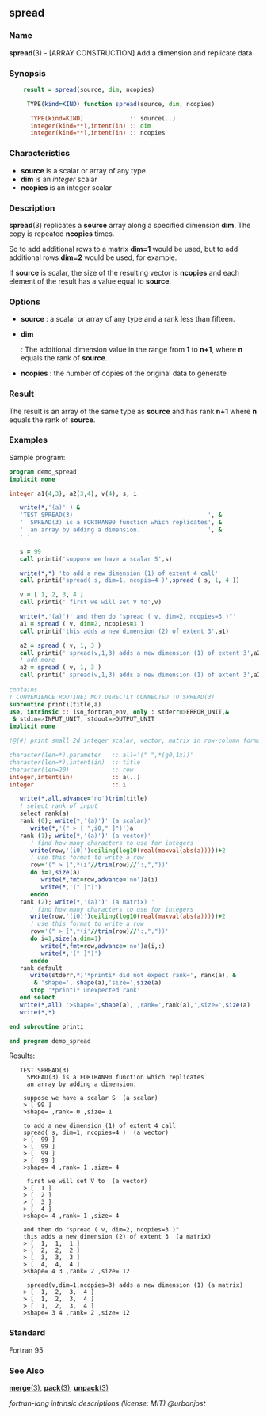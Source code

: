 ## spread

### **Name**
 
**spread**(3) - \[ARRAY CONSTRUCTION\] Add a dimension and replicate data

### **Synopsis**
```fortran
    result = spread(source, dim, ncopies)
```
```fortran
     TYPE(kind=KIND) function spread(source, dim, ncopies)

      TYPE(kind=KIND)             :: source(..)
      integer(kind=**),intent(in) :: dim
      integer(kind=**),intent(in) :: ncopies
```
### **Characteristics**

- **source** is a scalar or array of any type.
- **dim** is an _integer_ scalar
- **ncopies** is an integer scalar

### **Description**

**spread**(3) replicates a **source** array along a specified dimension
**dim**. The copy is repeated **ncopies** times.

So to add additional rows to a matrix **dim=1** would be used, but to
add additional rows **dim=2** would be used, for example.

If **source** is scalar, the size of the resulting vector is **ncopies**
and each element of the result has a value equal to **source**.

### **Options**

- **source**
  : a scalar or array of any type and a rank less than fifteen.

- **dim**
  
  : The additional dimension  value in the range from
  **1** to **n+1**, where **n** equals the rank of **source**.

- **ncopies**
  : the number of copies of the original data to generate

### **Result**

The result is an array of the same type as **source** and has rank **n+1**
where **n** equals the rank of **source**.

### **Examples**

Sample program:

```fortran
program demo_spread
implicit none

integer a1(4,3), a2(3,4), v(4), s, i

   write(*,'(a)' ) &
   'TEST SPREAD(3)                                      ', &
   '  SPREAD(3) is a FORTRAN90 function which replicates', &
   '  an array by adding a dimension.                   ', &
   ' '

   s = 99
   call printi('suppose we have a scalar S',s)

   write(*,*) 'to add a new dimension (1) of extent 4 call'
   call printi('spread( s, dim=1, ncopis=4 )',spread ( s, 1, 4 ))

   v = [ 1, 2, 3, 4 ]
   call printi(' first we will set V to',v)

   write(*,'(a)')' and then do "spread ( v, dim=2, ncopies=3 )"'
   a1 = spread ( v, dim=2, ncopies=3 )
   call printi('this adds a new dimension (2) of extent 3',a1)

   a2 = spread ( v, 1, 3 )
   call printi(' spread(v,1,3) adds a new dimension (1) of extent 3',a2)
   ! add more
   a2 = spread ( v, 1, 3 )
   call printi(' spread(v,1,3) adds a new dimension (1) of extent 3',a2)
   
contains
! CONVENIENCE ROUTINE; NOT DIRECTLY CONNECTED TO SPREAD(3)
subroutine printi(title,a)
use, intrinsic :: iso_fortran_env, only : stderr=>ERROR_UNIT,&
 & stdin=>INPUT_UNIT, stdout=>OUTPUT_UNIT
implicit none

!@(#) print small 2d integer scalar, vector, matrix in row-column format

character(len=*),parameter   :: all='(" ",*(g0,1x))' 
character(len=*),intent(in)  :: title
character(len=20)            :: row
integer,intent(in)           :: a(..)
integer                      :: i

   write(*,all,advance='no')trim(title)
   ! select rank of input
   select rank(a)
   rank (0); write(*,'(a)')' (a scalar)'
      write(*,'(" > [ ",i0," ]")')a
   rank (1); write(*,'(a)')' (a vector)'
      ! find how many characters to use for integers
      write(row,'(i0)')ceiling(log10(real(maxval(abs(a)))))+2
      ! use this format to write a row
      row='(" > [",*(i'//trim(row)//':,","))'
      do i=1,size(a)
         write(*,fmt=row,advance='no')a(i)
         write(*,'(" ]")')
      enddo
   rank (2); write(*,'(a)')' (a matrix) '
      ! find how many characters to use for integers
      write(row,'(i0)')ceiling(log10(real(maxval(abs(a)))))+2
      ! use this format to write a row
      row='(" > [",*(i'//trim(row)//':,","))'
      do i=1,size(a,dim=1)
         write(*,fmt=row,advance='no')a(i,:)
         write(*,'(" ]")')
      enddo
   rank default
      write(stderr,*)'*printi* did not expect rank=', rank(a), &
       & 'shape=', shape(a),'size=',size(a)
      stop '*printi* unexpected rank'
   end select
   write(*,all) '>shape=',shape(a),',rank=',rank(a),',size=',size(a)
   write(*,*)

end subroutine printi

end program demo_spread
```
Results:
```text
   TEST SPREAD(3)
     SPREAD(3) is a FORTRAN90 function which replicates
     an array by adding a dimension.
    
    suppose we have a scalar S  (a scalar)
    > [ 99 ]
    >shape= ,rank= 0 ,size= 1
    
    to add a new dimension (1) of extent 4 call
    spread( s, dim=1, ncopies=4 )  (a vector)
    > [  99 ]
    > [  99 ]
    > [  99 ]
    > [  99 ]
    >shape= 4 ,rank= 1 ,size= 4
    
     first we will set V to  (a vector)
    > [  1 ]
    > [  2 ]
    > [  3 ]
    > [  4 ]
    >shape= 4 ,rank= 1 ,size= 4
    
    and then do "spread ( v, dim=2, ncopies=3 )"
    this adds a new dimension (2) of extent 3  (a matrix) 
    > [  1,  1,  1 ]
    > [  2,  2,  2 ]
    > [  3,  3,  3 ]
    > [  4,  4,  4 ]
    >shape= 4 3 ,rank= 2 ,size= 12
    
     spread(v,dim=1,ncopies=3) adds a new dimension (1) (a matrix) 
    > [  1,  2,  3,  4 ]
    > [  1,  2,  3,  4 ]
    > [  1,  2,  3,  4 ]
    >shape= 3 4 ,rank= 2 ,size= 12
```
### **Standard**

Fortran 95

### **See Also**

[**merge**(3)](#merge),
[**pack**(3)](#pack),
[**unpack**(3)](#unpack)

 _fortran-lang intrinsic descriptions (license: MIT) \@urbanjost_
<!--
when adding dimension 3,4,5, ... why is 15 not allowed if 16 is allowed?

need an illustration of what happens with higher dimension array
-->
#
